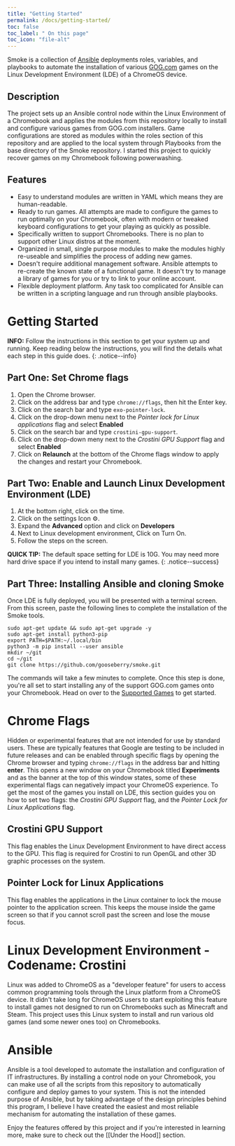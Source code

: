 ```yaml
---
title: "Getting Started"
permalink: /docs/getting-started/
toc: false
toc_label: " On this page"
toc_icon: "file-alt"
---
```


Smoke is a collection of [Ansible](https://docs.ansible.com) deployments roles, variables, and playbooks to automate the installation of various [GOG.com](https://gog.com) games on the Linux Development Environment (LDE) of a ChromeOS device.

## Description

The project sets up an Ansible control node within the Linux Environment of a Chromebook and applies the modules from this repository locally to install and configure various games from GOG.com installers. Game configurations are stored as modules within the roles section of this repository and are applied to the local system through Playbooks from the base directory of the Smoke repository. I started this project to quickly recover games on my Chromebook following powerwashing.

## Features

* Easy to understand modules are written in YAML which means they are human-readable.
* Ready to run games.  All attempts are made to configure the games to run optimally on your Chromebook, often with modern or tweaked keyboard configurations to get your playing as quickly as possible.
* Specifically written to support Chromebooks.  There is no plan to support other Linux distros at the moment.
* Organized in small, single purpose modules to make the modules highly re-useable and simplifies the process of adding new games.
* Doesn't require additional management software.  Ansible attempts to re-create the known state of a functional game.  It doesn't try to manage a library of games for you or try to link to your online account.
* Flexible deployment platform.  Any task too complicated for Ansible can be written in a scripting language and run through ansible playbooks.


# Getting Started

**INFO:** Follow the instructions in this section to get your system up and running.  Keep reading below the instructions, you will find the details what each step in this guide does.
{: .notice--info}

## Part One: Set Chrome flags
1. Open the Chrome browser.
1. Click on the address bar and type `chrome://flags`, then hit the Enter key.
1. Click on the search bar and type `exo-pointer-lock`.
1. Click on the drop-down menu next to the *Pointer lock for Linux applications* flag and select **Enabled**
1. Click on the search bar and type `crostini-gpu-support`.
1. Click on the drop-down meny next to the *Crostini GPU Support* flag and select **Enabled**
1. Click on **Relaunch** at the bottom of the Chrome flags window to apply the changes and restart your Chromebook.

## Part Two: Enable and Launch Linux Development Environment (LDE)
1. At the bottom right, click on the time.
1. Click on the settings Icon ⚙️.
1. Expand the **Advanced** option and click on **Developers**
1. Next to Linux development environment, Click on Turn On.
1. Follow the steps on the screen.

**QUICK TIP:** The default space setting for LDE is 10G.  You may need more hard drive space if you intend to install many games.
{: .notice--success}

## Part Three: Installing Ansible and cloning Smoke
Once LDE is fully deployed, you will be presented with a terminal screen.  From this screen, paste the following lines to complete the installation of the Smoke tools.

    sudo apt-get update && sudo apt-get upgrade -y
    sudo apt-get install python3-pip
    export PATH=$PATH:~/.local/bin
    python3 -m pip install --user ansible
    mkdir ~/git
    cd ~/git
    git clone https://github.com/gooseberry/smoke.git

The commands will take a few minutes to complete.  Once this step is done, you're all set to start installing any of the support GOG.com games onto your Chromebook.  Head on over to the [Supported Games](/games ) to get started.

# Chrome Flags

Hidden or experimental features that are not intended for use by standard users.  These are typically features that Google are testing to be included in future releases and can be enabled through specific flags by opening the Chrome browser and typing `chrome://flags` in the address bar and hitting **enter**.  This opens a new window on your Chromebook titled **Experiments** and as the banner at the top of this window states, some of these experimental flags can negatively impact your ChromeOS experience.  To get the most of the games you install on LDE, this section guides you on how to set two flags: the *Crostini GPU Support* flag, and the *Pointer Lock for Linux Applications* flag.

## Crostini GPU Support

This flag enables the Linux Development Environment to have direct access to the GPU.  This flag is required for Crostini to run OpenGL and other 3D graphic processes on the system.

## Pointer Lock for Linux Applications

This flag enables the applications in the Linux container to lock the mouse pointer to the application screen.  This keeps the mouse inside the game screen so that if you cannot scroll past the screen and lose the mouse focus.

# Linux Development Environment - Codename: Crostini

Linux was added to ChromeOS as a "developer feature" for users to access common programming tools through the Linux platform from a ChromeOS device.  It didn't take long for ChromeOS users to start exploiting this feature to install games not designed to run on Chromebooks such as Minecraft and Steam.  This project uses this Linux system to install and run various old games (and some newer ones too) on Chromebooks.

# Ansible

Ansible is a tool developed to automate the installation and configuration of IT infrastructures.  By installing a control node on your Chromebook, you can make use of all the scripts from this repository to automatically configure and deploy games to your system.  This is not the intended purpose of Ansible, but by taking advantage of the design principles behind this program, I believe I have created the easiest and most reliable mechanism for automating the installation of these games.

Enjoy the features offered by this project and if you're interested in learning more, make sure to check out the [[Under the Hood]] section.
